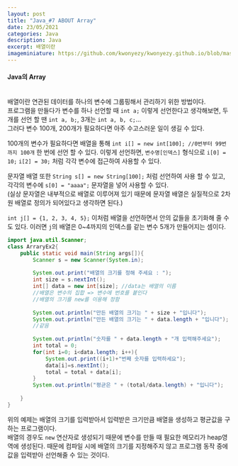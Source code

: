 ```yaml
---
layout: post
title: "Java_#7 ABOUT Array"
date: 23/05/2021
categories: Java
description: Java
excerpt: 배열이란 
imageminiature: https://github.com/kwonyezy/kwonyezy.github.io/blob/master/_posts/pictures/greyimg.png?raw=true
---
```

#### Java의 Array<br><br>

배열이란 연관된 데이터를 하나의 변수에 그룹핑해서 관리하기 위한 방법이다.    
프로그램을 만들다가 변수를 하나 선언할 때 ```int a;``` 이렇게 선언한다고 생각해보면, 두 개를 선언 할 땐 ```int a, b;```, 3개는 ```int a, b, c;```...    
그러다 변수 100개, 200개가 필요하다면 아주 수고스러운 일이 생길 수 있다.

100개의 변수가 필요하다면 배열을 통해 ```int i[] = new int[100]; //0번부터 99번까지 100개``` 한 번에 선언 할 수 있다. 이렇게 선언하면, ```변수명[인덱스]``` 형식으로 ```i[0] = 10;``` ```i[2] = 30;``` 처럼 각각 변수에 접근하여 사용할 수 있다.

문자열 배열 또한 ```String s[] = new String[100];``` 처럼 선언하여 사용 할 수 있고, 각각의 변수에 ```s[0] = "aaaa";``` 문자열을 넣어 사용할 수 있다.    
(실상 문자열은 내부적으로 배열로 이루어져 있기 때문에 문자열 배열은 실질적으로 2차원 배열로 정의가 되어있다고 생각하면 된다.)

```int j[] = {1, 2, 3, 4, 5};``` 이처럼 배열을 선언하면서 안의 값들을 초기화해 줄 수도 있다. 이러면 ```j```의 배열은 0~4까지의 인덱스를 같는 변수 5개가 만들어지는 셈이다.

```java
import java.util.Scanner;
class ArraryEx2{
	public static void main(String args[]){
		Scanner s = new Scanner(System.in);
		
		System.out.print("배열의 크기를 정해 주세요 : ");
		int size = s.nextInt();
		int[] data = new int[size]; //data는 배열의 이름
		//배열은 변수의 집합 => 변수에 번호를 붙인다 
		//배열의 크기를 new를 이용해 정함
		
		System.out.println("만든 배열의 크기는 " + size + "입니다");
		System.out.println("만든 배열의 크기는 " + data.length + "입니다");
		//같음
		
		System.out.println("숫자를 " + data.length + "개 입력해주세요");
		int total = 0;
		for(int i=0; i<data.length; i++){
			System.out.print((i+1)+"번째 숫자를 입력하세요");
			data[i]=s.nextInt();
			total = total + data[i];
		}
		System.out.println("평균은 " + (total/data.length) + "입니다");
		
	}
}
```

위의 예제는 배열의 크기를 입력받아서 입력받은 크기만큼 배열을 생성하고 평균값을 구하는 프로그램이다.    
배열의 경우도 ```new``` 연산자로 생성되기 때문에 변수를 만들 때 필요한 메모리가 heap영역에 생성된다. 때문에 컴파일 시에 배열의 크기를 지정해주지 않고 프로그램 동작 중에 값을 입력받아 선언해줄 수 있는 것이다.
